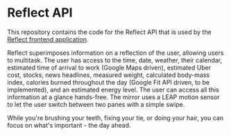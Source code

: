 # Reflect API
This repository contains the code for the Reflect API that is used by the <a href="https://github.com/ProjectReflect/reflect">Reflect frontend application</a>.

Reflect superimposes information on a reflection of the user, allowing users to multitask. The user has access to the time, date, weather, their calendar, estimated time of arrival to work (Google Maps driven), estimated Uber cost, stocks, news headlines, measured weight, calculated body-mass index, calories burned throughout the day (Google Fit API driven, to be implemented), and an estimated energy level. The user can access all this information at a glance hands-free. The mirror uses a LEAP motion sensor to let the user switch between two panes with a simple swipe.

While you're brushing your teeth, fixing your tie, or doing your hair, you can focus on what's important - the day ahead.
